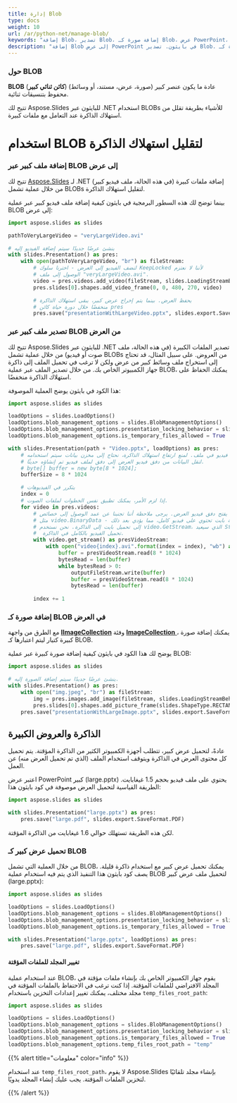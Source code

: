 ```yaml
---
title: إدارة Blob
type: docs
weight: 10
url: /ar/python-net/manage-blob/
keywords: "إضافة Blob، تصدير Blob، إضافة صورة كـ Blob، عرض PowerPoint، بايثون، Aspose.Slides للبايثون عبر .NET"
description: "إضافة Blob إلى عرض PowerPoint في بايثون. تصدير Blob. إضافة صورة كـ Blob"
---
```


### **حول BLOB**

**BLOB** (**كائن ثنائي كبير**) عادة ما يكون عنصر كبير (صورة، عرض، مستند، أو وسائط) محفوظ بتنسيقات ثنائية.

تتيح لك Aspose.Slides للبايثون عبر .NET استخدام BLOBs للأشياء بطريقة تقلل من استهلاك الذاكرة عند التعامل مع ملفات كبيرة.

# **استخدام BLOB لتقليل استهلاك الذاكرة**

### **إضافة ملف كبير عبر BLOB إلى عرض**

تتيح لك [Aspose.Slides](/slides/ar/python-net/) لـ .NET إضافة ملفات كبيرة (في هذه الحالة، ملف فيديو كبير) من خلال عملية تشمل BLOBs لتقليل استهلاك الذاكرة.

بينما توضح لك هذه السطور البرمجية في بايثون كيفية إضافة ملف فيديو كبير عبر عملية BLOB إلى عرض:

```py
import aspose.slides as slides

pathToVeryLargeVideo = "veryLargeVideo.avi"

# ينشئ عرضًا جديدًا سيتم إضافة الفيديو إليه
with slides.Presentation() as pres:
    with open(pathToVeryLargeVideo, "br") as fileStream:
        # لنضف الفيديو إلى العرض - اخترنا سلوك KeepLocked لأننا لا نعتزم
        # الوصول إلى ملف "veryLargeVideo.avi".
        video = pres.videos.add_video(fileStream, slides.LoadingStreamBehavior.KEEP_LOCKED)
        pres.slides[0].shapes.add_video_frame(0, 0, 480, 270, video)

        # يحفظ العرض. بينما يتم إخراج عرض كبير، يبقى استهلاك الذاكرة
        # منخفضًا خلال دورة حياة كائن pres 
        pres.save("presentationWithLargeVideo.pptx", slides.export.SaveFormat.PPTX)
```


### **تصدير ملف كبير عبر BLOB من العرض**
تتيح لك Aspose.Slides للبايثون عبر .NET تصدير الملفات الكبيرة (في هذه الحالة، ملف صوت أو فيديو) من خلال عملية تشمل BLOBs من العروض. على سبيل المثال، قد تحتاج إلى استخراج ملف وسائط كبير من عرض ولكن لا ترغب في تحميل الملف إلى ذاكرة جهاز الكمبيوتر الخاص بك. من خلال تصدير الملف عبر عملية BLOB، يمكنك الحفاظ على استهلاك الذاكرة منخفضًا.

هذا الكود في بايثون يوضح العملية الموصوفة:

```py
import aspose.slides as slides

loadOptions = slides.LoadOptions()
loadOptions.blob_management_options = slides.BlobManagementOptions()
loadOptions.blob_management_options.presentation_locking_behavior = slides.PresentationLockingBehavior.KEEP_LOCKED
loadOptions.blob_management_options.is_temporary_files_allowed = True

with slides.Presentation(path + "Video.pptx", loadOptions) as pres:
	# لنحفظ كل فيديو في ملف. لمنع ارتفاع استهلاك الذاكرة، نحتاج إلى مخزن بيانات سيتم استخدامه
	# لنقل البيانات من دفق فيديو العرض إلى دفق لملف فيديو تم إنشاؤه حديثًا.
	# byte[] buffer = new byte[8 * 1024];
    bufferSize = 8 * 1024

	# يتكرر في الفيديوهات
    index = 0
    # إذا لزم الأمر، يمكنك تطبيق نفس الخطوات لملفات الصوت. 
    for video in pres.videos:
		# يفتح دفق فيديو العرض. يرجى ملاحظة أننا تجنبنا عن عمد الوصول إلى خصائص
		# مثل video.BinaryData - لأن هذه الخصائص تعيد مصفوفة بايت تحتوي على فيديو كامل، مما يؤدي بعد ذلك
		# إلى تحميل بايت إلى الذاكرة. نحن نستخدم video.GetStream، الذي سيعيد Stream - ولا يتطلب
		#  تحميل الفيديو بالكامل في الذاكرة.
        with video.get_stream() as presVideoStream:
            with open("video{index}.avi".format(index = index), "wb") as outputFileStream:
                buffer = presVideoStream.read(8 * 1024)
                bytesRead = len(buffer)
                while bytesRead > 0:
                    outputFileStream.write(buffer)
                    buffer = presVideoStream.read(8 * 1024)
                    bytesRead = len(buffer)
                    
        index += 1
```

### **إضافة صورة كـ BLOB في العرض**
مع الطرق من واجهة [**IImageCollection**](https://reference.aspose.com/slides/python-net/aspose.slides/iimagecollection/) وفئة [**ImageCollection** ](https://reference.aspose.com/slides/python-net/aspose.slides/imagecollection/) ، يمكنك إضافة صورة كبيرة كتيار ليتم اعتبارها كـ BLOB.

يوضح لك هذا الكود في بايثون كيفية إضافة صورة كبيرة عبر عملية BLOB:

```py
import aspose.slides as slides

# ينشئ عرضًا جديدًا سيتم إضافة الصورة إليه.
with slides.Presentation() as pres:
    with open("img.jpeg", "br") as fileStream:
        img = pres.images.add_image(fileStream, slides.LoadingStreamBehavior.KEEP_LOCKED)
        pres.slides[0].shapes.add_picture_frame(slides.ShapeType.RECTANGLE, 0, 0, 300, 200, img)
    pres.save("presentationWithLargeImage.pptx", slides.export.SaveFormat.PPTX)
```

## **الذاكرة والعروض الكبيرة**

عادةً، لتحميل عرض كبير، تتطلب أجهزة الكمبيوتر الكثير من الذاكرة المؤقتة. يتم تحميل كل محتوى العرض في الذاكرة ويتوقف استخدام الملف (الذي تم تحميل العرض منه) عن العمل.

اعتبر عرض PowerPoint كبير (large.pptx) يحتوي على ملف فيديو بحجم 1.5 غيغابايت. الطريقة القياسية لتحميل العرض موصوفة في كود بايثون هذا:

```py
import aspose.slides as slides

with slides.Presentation("large.pptx") as pres:
	pres.save("large.pdf", slides.export.SaveFormat.PDF)
```

لكن هذه الطريقة تستهلك حوالي 1.6 غيغابايت من الذاكرة المؤقتة.

### **تحميل عرض كبير كـ BLOB**

من خلال العملية التي تشمل BLOB، يمكنك تحميل عرض كبير مع استخدام ذاكرة قليلة. يصف كود بايثون هذا التنفيذ الذي يتم فيه استخدام عملية BLOB لتحميل ملف عرض كبير (large.pptx):

```py
import aspose.slides as slides

loadOptions = slides.LoadOptions()
loadOptions.blob_management_options = slides.BlobManagementOptions()
loadOptions.blob_management_options.presentation_locking_behavior = slides.PresentationLockingBehavior.KEEP_LOCKED
loadOptions.blob_management_options.is_temporary_files_allowed = True

with slides.Presentation("large.pptx", loadOptions) as pres:
	pres.save("large.pdf", slides.export.SaveFormat.PDF)
```

#### **تغيير المجلد للملفات المؤقتة**

عند استخدام عملية BLOB، يقوم جهاز الكمبيوتر الخاص بك بإنشاء ملفات مؤقتة في المجلد الافتراضي للملفات المؤقتة. إذا كنت ترغب في الاحتفاظ بالملفات المؤقتة في مجلد مختلف، يمكنك تغيير إعدادات التخزين باستخدام `temp_files_root_path`:

```py
import aspose.slides as slides

loadOptions = slides.LoadOptions()
loadOptions.blob_management_options = slides.BlobManagementOptions()
loadOptions.blob_management_options.presentation_locking_behavior = slides.PresentationLockingBehavior.KEEP_LOCKED
loadOptions.blob_management_options.is_temporary_files_allowed = True
loadOptions.blob_management_options.temp_files_root_path = "temp"
```

{{% alert title="معلومات" color="info" %}}

عند استخدام `temp_files_root_path`، لا يقوم Aspose.Slides بإنشاء مجلد تلقائيًا لتخزين الملفات المؤقتة. يجب عليك إنشاء المجلد يدويًا.

{{% /alert %}}